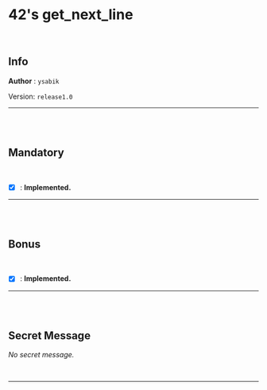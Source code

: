 # 42's get_next_line

<br>

## Info

__Author__ : `ysabik`

Version: `release1.0`

---

<br><br>

## Mandatory

<br>

- [X] : **Implemented.**

---

<br><br>

## Bonus

<br>

- [X] : **Implemented.**

---

<br><br>

## Secret Message

*No secret message.*

<br>

---
